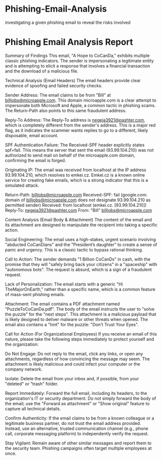 # Phishing-Email-Analysis
investigating a given phishing email to reveal the risks involved 

# Phishing Email Analysis Report
Summary of Findings
This email, "A Hope to CoCanDa," exhibits multiple classic phishing indicators. The sender is impersonating a legitimate entity and is attempting to elicit a response that involves a financial transaction and the download of a malicious file.

Technical Analysis (Email Headers)
The email headers provide clear evidence of spoofing and failed security checks.

Sender Address: The email claims to be from "Bill" at billjobs@microapple.com. This domain microapple.com is a clear attempt to impersonate both Microsoft and Apple, a common tactic in phishing scams. The Return-Path also points to this same fraudulent address.

Reply-To Address: The Reply-To address is negeja3921@pashter.com, which is completely different from the sender's address. This is a major red flag, as it indicates the scammer wants replies to go to a different, likely disposable, email account.

SPF Authentication Failure: The Received-SPF header explicitly states spf=fail. This means the server that sent the email (93.99.104.210) was not authorized to send mail on behalf of the microapple.com domain, confirming the email is forged.

Originating IP: The email was received from localhost at the IP address 93.99.104.210, which resolves to emkei.cz. Emkei.cz is a known online service for creating fake emails, which is a strong indicator that this is a simulated attack.

Return-Path: <billjobs@microapple.com>
Received-SPF: fail (google.com: domain of billjobs@microapple.com does not designate 93.99.104.210 as permitted sender)
Received: from localhost (emkei.cz. [93.99.104.210])
Reply-To: negeja3921@pashter.com
From: "Bill" <billjobs@microapple.com>

Content Analysis (Email Body & Attachment)
The content of the email and its attachment are designed to manipulate the recipient into taking a specific action.

Social Engineering: The email uses a high-stakes, urgent scenario involving "abducted CoCanDians" and the "President’s daughter" to create a sense of panic and urgency. This is a classic tactic to bypass rational thinking.

Call to Action: The sender demands "1 Billion CoCanDs" in cash, with the promise that they will "safely bring back your citizens" in a "spaceship" with "autonomous bots". The request is absurd, which is a sign of a fraudulent request.

Lack of Personalization: The email starts with a generic "Hi TheMajorOnEarth," rather than a specific name, which is a common feature of mass-sent phishing emails.

Attachment: The email contains a PDF attachment named "PuzzleToCoCanDa.pdf". The body of the email instructs the user to "solve the puzzle" for the "next steps". This attachment is a malicious payload that is likely designed to deliver malware or other threats when opened. The email also contains a "hint" for the puzzle: "Don't Trust Your Eyes".

Call for Action (For Organizational Employees)
If you receive an email of this nature, please take the following steps immediately to protect yourself and the organization:

Do Not Engage: Do not reply to the email, click any links, or open any attachments, regardless of how convincing the message may seem. The attachment is likely malicious and could infect your computer or the company network.

Isolate: Delete the email from your inbox and, if possible, from your "deleted" or "trash" folder.

Report Immediately: Forward the full email, including its headers, to the organization's IT or security department. Do not simply forward the body of the email; use the "Forward as attachment" or "Show original" feature to capture all technical details.

Confirm Authenticity: If the email claims to be from a known colleague or a legitimate business partner, do not trust the email address provided. Instead, use an alternative, trusted communication channel (e.g., phone call, corporate messaging platform) to independently verify the request.

Stay Vigilant: Remain aware of other similar messages and report them to the security team. Phishing campaigns often target multiple employees at once.